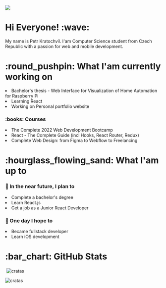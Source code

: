 <img src="https://user-images.githubusercontent.com/56606404/151547457-38ed6f67-cf61-4482-9f9c-0ba35b473556.png">

<h1> Hi Everyone! :wave: </h1>
<p>My name is Petr Kratochvíl. I'am Computer Science student from Czech Republic with a passion for web and mobile development.</p>

<h1>:round_pushpin: What I'am currently working on</h1>
<li>Bachelor's thesis - Web Interface for Visualization of Home Automation for Raspberry Pi</li>
<li>Learning React</li>
<li>Working on Personal portfolio website</li>
<h3>:books: Courses</h3>
<li>The Complete 2022 Web Development Bootcamp</li>
<li>React - The Complete Guide (incl Hooks, React Router, Redux)</li>
<li>Complete Web Design: from Figma to Webflow to Freelancing</li>
<h1>:hourglass_flowing_sand: What I'am up to </h1>
<h3>🎯 In the near future, I plan to</h3>
<li>Complete a bachelor's degree</li>
<li>Learn React.js</li>
<li>Get a job as a Junior React Developer</li>
<h3>🤞 One day I hope to</h3>
<li>Became fullstack developer</li>
<li>Learn iOS development</li>

<h1>:bar_chart: GitHub Stats</h1>
<p>&nbsp;<img align="center" src="https://github-readme-stats.vercel.app/api?username=cratas&show_icons=true&locale=en" alt="cratas" /></p>
<p><img align="center" src="https://github-readme-streak-stats.herokuapp.com/?user=cratas&" alt="cratas" /></p>
